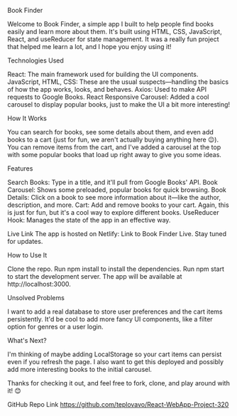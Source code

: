 Book Finder

Welcome to Book Finder, a simple app I built to help people find books easily and learn more about them. It's built using HTML, CSS, JavaScript, React, and useReducer for state management. It was a really fun project that helped me learn a lot, and I hope you enjoy using it!

Technologies Used

React: The main framework used for building the UI components.
JavaScript, HTML, CSS: These are the usual suspects—handling the basics of how the app works, looks, and behaves.
Axios: Used to make API requests to Google Books.
React Responsive Carousel: Added a cool carousel to display popular books, just to make the UI a bit more interesting!

How It Works

You can search for books, see some details about them, and even add books to a cart (just for fun, we aren't actually buying anything here 😉). You can remove items from the cart, and I've added a carousel at the top with some popular books that load up right away to give you some ideas.

Features

Search Books: Type in a title, and it'll pull from Google Books' API.
Book Carousel: Shows some preloaded, popular books for quick browsing.
Book Details: Click on a book to see more information about it—like the author, description, and more.
Cart: Add and remove books to your cart. Again, this is just for fun, but it's a cool way to explore different books.
UseReducer Hook: Manages the state of the app in an effective way.

Live Link
The app is hosted on Netlify: Link to Book Finder Live. Stay tuned for updates.



How to Use It

Clone the repo.
Run npm install to install the dependencies.
Run npm start to start the development server.
The app will be available at http://localhost:3000.

Unsolved Problems

I want to add a real database to store user preferences and the cart items persistently.
It'd be cool to add more fancy UI components, like a filter option for genres or a user login.

What's Next?

I'm thinking of maybe adding LocalStorage so your cart items can persist even if you refresh the page. I also want to get this deployed and possibly add more interesting books to the initial carousel.


Thanks for checking it out, and feel free to fork, clone, and play around with it! 😊

GitHub Repo Link
https://github.com/teplovavo/React-WebApp-Project-320